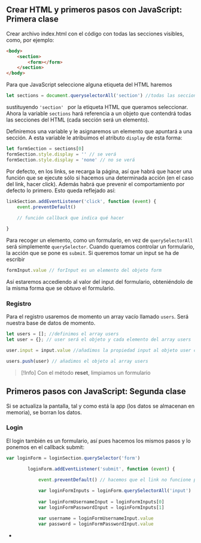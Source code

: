 ## Crear HTML y primeros pasos con JavaScript: Primera clase

Crear archivo index.html con el código con todas las secciones visibles, como, por ejemplo:


``` html
<body>
	<section>
		<form></form>
	</section>
</body>
```

Para que JavaScript seleccione alguna etiqueta del HTML haremos

``` js
let sections = document.queryselectorAll('section') //todas las secciones
```

sustituyendo ``'section' `` por la etiqueta HTML que queramos seleccionar. Ahora la variable ``sections`` hará referencia a un objeto que contendrá todas las secciones del HTML (cada sección será un elemento).

Definiremos una variable y le asignaremos un elemento que apuntará a una sección. A esta variable le atribuimos el atributo ``display`` de esta forma:

``` js
let formSection = sections[0]
formSection.style.display = '' // se verá
formSection.style.display = 'none' // no se verá
```

Por defecto, en los links, se recarga la página, así que habrá que hacer una función que se ejecute sólo si hacemos una determinada acción (en el caso del link, hacer click). Además habrá que prevenir el comportamiento por defecto lo primero. Esto queda reflejado así:

``` js
linkSection.addEventListener('click', function (event) {
	event.preventDefault()
	
	// función callback que indica qué hacer

}
```

Para recoger un elemento, como un formulario, en vez de `querySelectorAll` será  simplemente `querySelector`. Cuando queramos controlar un formulario, la acción que se pone es `submit`.
Si queremos tomar un input se ha de escribir
``` js
formInput.value // forInput es un elemento del objeto form
```
Así estaremos accediendo al valor del input del formulario, obteniéndolo de la misma forma que se obtuvo el formulario.

### Registro

Para el registro usaremos de momento un array vacío llamado ``users``. Será nuestra base de datos de momento.

```js
let users = []; //definimos el array users
let user = {}; // user será el objeto y cada elemento del array users

user.input = input.value //añadimos la propiedad input al objeto user con el valor del input del formulario

users.push(user) // añadimos el objeto al array users
```

> [!Info] 
> Con el método **reset**, limpiamos un formulario

## Primeros pasos con JavaScript: Segunda clase

Si se actualiza la pantalla, tal y como está la app (los datos se almacenan en memoria), se borran los datos. 

### Login
El login también es un formulario, así pues hacemos los mismos pasos y lo ponemos en el callback submit:

```js
var loginForm = loginSection.querySelector('form')

        loginForm.addEventListener('submit', function (event) {

            event.preventDefault() // hacemos que el link no funcione por defecto
            
            var loginFormInputs = loginForm.querySelectorAll('input')
            
            var loginFormUsernameInput = loginFormInputs[0]
            var loginFormPasswordInput = loginFormInputs[1]

            var username = loginFormUsernameInput.value
			var password = loginFormPasswordInput.value
```
- 
